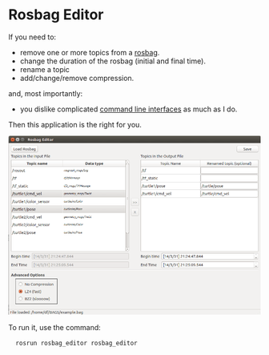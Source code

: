 # Rosbag Editor

If you need to:

- remove one or more topics from a [rosbag](http://wiki.ros.org/rosbag).
- change the duration of the rosbag (initial and final time).
- rename a topic
- add/change/remove compression.

and, most importantly:

- you dislike complicated [command line interfaces](http://wiki.ros.org/rosbag/Commandline#filter) as much as I do.

Then this application is the right for you.

![rosbag_editor](rosbag_editor.png)

To run it, use the command:

      rosrun rosbag_editor rosbag_editor




